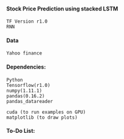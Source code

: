 #### Stock Price Prediction using stacked LSTM
	TF Version r1.0
	RNN

#### Data
	Yahoo finance


#### Dependencies:
	Python
	Tensorflow(r1.0)
	numpy(1.11.1)
	pandas(0.16.2)
	pandas_datareader

	cuda (to run examples on GPU)
	matplotlib (to draw plots)


#### To-Do List:
	
